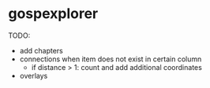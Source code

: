 gospexplorer
============

TODO:
- add chapters
- connections when item does not exist in certain column
	- if distance > 1: count and add additional coordinates
- overlays
